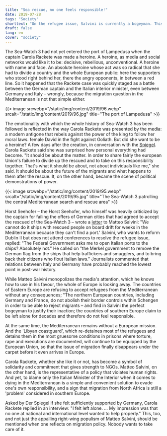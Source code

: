 ```yaml
---
title: "Sea rescue, no one feels responsible!"
date: 2019-07-28
tags: "Society"
shorttext: "On the refugee issue, Salvini is currently a bogeyman. This is simple and convenient to evade responsibility."
draft: false
lang: en
cover: "society"
---
```


The Sea-Watch 3 had not yet entered the port of Lampedusa when the captain Carola Rackete was made a heroine. A heroine, as media and social networks would like it to be: decisive, rebellious, unconventional. A heroine with name and face. An absolute heroine whose act was so radical that she had to divide a country and the whole European public: here the supporters who stood right behind her, there the angry opponents, in between a red line. So it happened that the Rackete case was quickly staged as a battle between the German captain and the Italian interior minister, even between Germany and Italy – wrongly, because the migration question in the Mediterranean is not that simple either.

{{< image srcwebp="/static/img/content/2019/96.webp" srcalt="/static/img/content/2019/96.jpg" title="The port of Lampedusa" >}}

The emotionality with which the whole history of Sea-Watch 3 has been followed is reflected in the way Carola Rackete was presented by the media: a modern antigone that rebels against the power of the king to follow her moral laws. female David in the fight against Goliath. But did she want to be a heroine? A few days after the creation, in conversation with the [Spiegel](https://www.spiegel.de/plus/sea-watch-kapitaenin-carola-rackete-am-ende-waren-wir-nur-noch-verzweifelt-a-00000000-0002-0001-0000-000164759115 "Am Ende waren wir nur noch verzweifelt"). Carola Rackete said she was surprised how personal everything had become. "It should be about the matter. In order to share fairly the european Union's failure to divide up the rescued and to take on this responsibility together. That's what it should be about, not about individuals like me," she said. It should be about the future of the migrants and what happens to them after the rescue. It, on the other hand, became the scene of political demonstrations of power.

{{< image srcwebp="/static/img/content/2019/95.webp" srcalt="/static/img/content/2019/95.jpg" title="The Sea-Watch 3 patrolling the central Mediterranean search and rescue area" >}}

Horst Seehofer – the Horst Seehofer, who himself was heavily criticized by the captain for failing the offers of German cities that had agreed to accept the rescued of the Sea-Watch 3 – wrote a [letter](https://www.tagesspiegel.de/politik/streit-um-fluechtlinge-im-mittelmeer-darum-spitzt-sich-die-krise-um-die-seenotrettung-wieder-zu/24534320.html "Darum spitzt sich die Krise um die Seenotrettung wieder zu") to Matteo Salvini: "We cannot do it ships with rescued people on board drift for weeks in the Mediterranean because they can't find a port.' Salvini, who wants to reform Dublin II but does not attend conferences to resolve the refugee issue, replied: "The Federal Government asks me to open Italian ports to the ships? Absolutely not." He called on "the Merkel government to remove the German flag from the ships that help traffickers and smugglers, and to bring back their citizens who flout Italian laws." Journalists commented that relations between Italy and Germany have probably reached the lowest point in post-war history.

While Matteo Salvini monopolizes the media's attention, which he knows how to use in his favour, the whole of Europe is looking away. The countries of Eastern Europe are refusing to accept refugees from the Mediterranean without any consequences; "The northern European countries, including Germany and France, do not abolish their border controls within Schengen in order to be able to reject migrants – and find in Salvini the perfect bogeyman to justify their inaction; the countries of southern Europe claim to be left alone for decades and therefore do not feel responsible.

At the same time, the Mediterranean remains without a European mission. And the 'Libyan coastguard', which re-detaines most of the refugees and detains them in the most gruesome conditions in prisons where torture, rape and executions are documented, will continue to be equipped by the European Union, so that the issue of migration finally disappears under the carpet before it even arrives in Europe.

Carola Rackete, whether she like it or not, has become a symbol of solidarity and commitment that gives strength to NGOs. Matteo Salvini, on the other hand, is the representative of a policy that violates human rights. And yet, to blame only the Italian Minister of the Interior when it comes to dying in the Mediterranean is a simple and convenient solution to evade one's own responsibility, and a sign that migration from North Africa is still a 'problem' considered in southern Europe.

Asked by Der Spiegel if she felt sufficiently supported by Germany, Carola Rackete replied in an interview: "I felt left alone. ... My impression was that no one at national and international level wanted to help properly." This, too, and not just the appalling right-wing populism of Matteo Salvini, should be mentioned when one reflects on migration policy. Nobody wants to take care of it.
